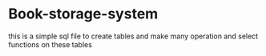 # Book-storage-system
this is a simple sql file to create tables and make many operation and select functions on these tables 
